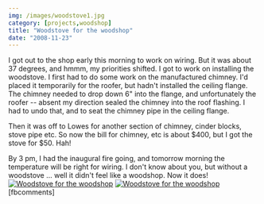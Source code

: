 ```yaml
---
img: /images/woodstove1.jpg
category: [projects,woodshop]
title: "Woodstove for the woodshop"
date: "2008-11-23"
---
```


I got out to the shop early this morning to work on wiring. But it was about 37 degrees, and hmmm, my priorities shifted. I got to work on installing the woodstove. I first had to do some work on the manufactured chimney. I'd placed it temporarily for the roofer, but hadn't installed the ceiling flange. The chimney needed to drop down 6" into the flange, and unfortunately the roofer -- absent my direction sealed the chimney into the roof flashing. I had to undo that, and to seat the chimney pipe in the ceiling flange.

Then it was off to Lowes for another section of chimney, cinder blocks, stove pipe etc. So now the bill for chimney, etc is about $400, but I got the stove for $50. Hah!

By 3 pm, I had the inaugural fire going, and tomorrow morning the temperature will be right for wiring. I don't know about you, but without a woodstove ... well it didn't feel like a woodshop. Now it does! [![Woodstove for the woodshop](/images/woodstove1.jpg)](http://www.flickr.com/photos/duanemcguire/3050758243/in/photostream/ "More photos on flickr.com") [![Woodstove for the woodshop](/images/woodstove2.jpg)](http://www.flickr.com/photos/duanemcguire/3050758243/in/photostream/ "More photos on flickr.com") \[fbcomments\]
